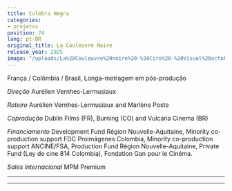 ```yaml
---
title: Culebra Negra
categories:
- projetos
position: 74
lang: pt-BR
original_title: La Couleuvre Noire
release_year: 2025
image: "/uploads/La%20Couleuvre%20noire%20-%20Ciro%20-%20Visuel%20octobre%202024.jpg"
---
```


França / Colômbia / Brasil, Longa-metragem em pós-produção

*Direção*
Aurélien Vernhes-Lermusiaux

*Roteiro*
Aurélien Vernhes-Lermusiaux and Marlène Poste

*Coprodução*
Dublin Films (FR), Burning (CO) and Vulcana Cinema (BR)

*Financiamento*
Development Fund Région Nouvelle-Aquitaine, Minority co-production support FDC Proimágenes Colombia, Minority co-production support ANCINE/FSA, Production Fund Région Nouvelle-Aquitaine, Private Fund (Ley de cine 814 Colombia), Fondation Gan pour le Cinéma.

*Sales Internacional*
MPM Premium

---

--- 